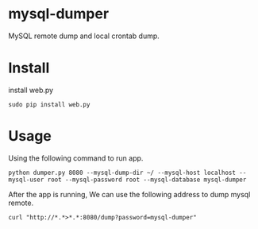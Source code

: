# mysql-dumper
MySQL remote dump and local crontab dump.

# Install
install web.py
```
sudo pip install web.py
```
# Usage
Using the following command to run app. 
```
python dumper.py 8080 --mysql-dump-dir ~/ --mysql-host localhost --mysql-user root --mysql-password root --mysql-database mysql-dumper
```

After the app is running, We can use the following address to dump mysql remote.
```
curl "http://*.*>*.*:8080/dump?password=mysql-dumper"
```

